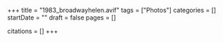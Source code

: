 +++
title = "1983_broadwayhelen.avif"
tags = ["Photos"]
categories = []
startDate = ""
draft = false
pages = []

citations = []
+++
